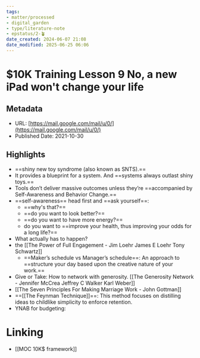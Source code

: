 ```yaml
---
tags: 
- matter/processed
- digital_garden
- type/literature-note
- epstatus/2-🪴
date_created: 2024-06-07 21:08
date_modified: 2025-06-25 06:06
---
```

# $10K Training Lesson 9 No, a new iPad won't change your life

## Metadata

* URL: [https://mail.google.com/mail/u/0/](https://mail.google.com/mail/u/0/)
* Published Date: 2021-10-30

## Highlights

* ==shiny new toy syndrome (also known as SNTS).==
* It provides a blueprint for a system. And ==systems always outlast shiny toys.==
* Tools don’t deliver massive outcomes unless they’re ==accompanied by Self-Awareness and Behavior Change.==
* ==self-awareness== head first and ==ask yourself==: 
	* ==why's that?== 
	* ==do you want to look better?== 
	* ==do you want to have more energy?== 
	* do you want to ==improve your health, thus improving your odds for a long life?==
* What actually has to happen?
* the [[The Power of Full Engagement - Jim Loehr James E Loehr Tony Schwartz]]
	* ==Maker’s schedule vs Manager’s schedule==: An approach to ==structure your day based upon the creative nature of your work.==
* Give or Take: How to network with generosity. [[The Generosity Network - Jennifer McCrea Jeffrey C Walker Karl Weber]]
* [[The Seven Principles For Making Marriage Work - John Gottman]]
* ==[[The Feynman Technique]]==: This method focuses on distilling ideas to childlike simplicity to enforce retention.
* YNAB for budgeting:

# Linking

+ [[MOC 10K$ framework]]
